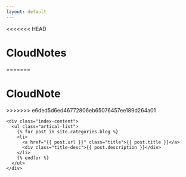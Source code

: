 ```yaml
---
layout: default
---
```


<body>

  <div class="index-wrapper">
    <div class="aside">
      <div class="info-card">
<<<<<<< HEAD
        <h1>CloudNotes</h1>
=======
        <h1>CloudNote</h1>
>>>>>>> e6ded5d6ed46772806eb65076457ee189d264a01
      </div>
      <div id="particles-js"></div>
    </div>


    <div class="index-content">
      <ul class="artical-list">
        {% for post in site.categories.blog %}
        <li>
          <a href="{{ post.url }}" class="title">{{ post.title }}</a>
          <div class="title-desc">{{ post.description }}</div>
        </li>
        {% endfor %}
      </ul>
    </div>
  </div>
</body>

